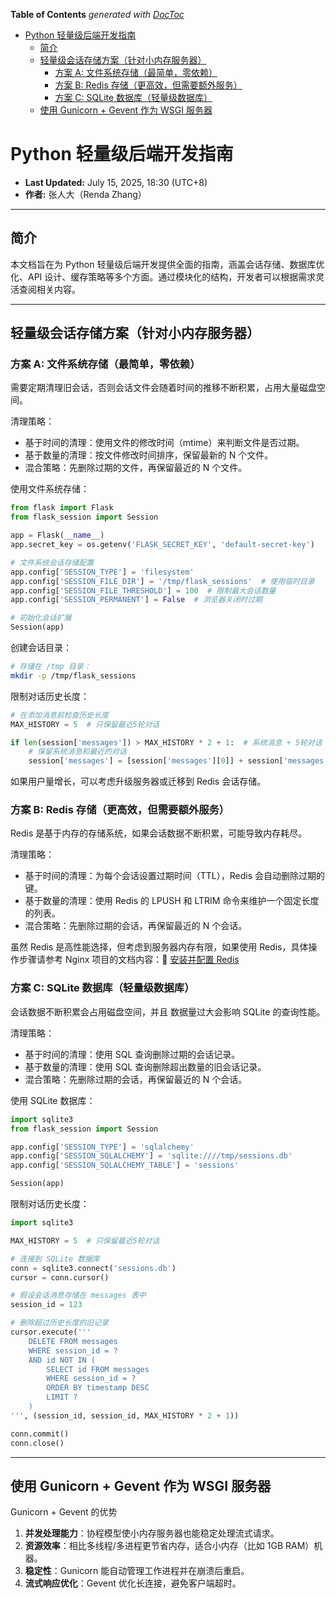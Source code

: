 <!-- START doctoc generated TOC please keep comment here to allow auto update -->
<!-- DON'T EDIT THIS SECTION, INSTEAD RE-RUN doctoc TO UPDATE -->
**Table of Contents**  *generated with [DocToc](https://github.com/thlorenz/doctoc)*

- [Python 轻量级后端开发指南](#python-%E8%BD%BB%E9%87%8F%E7%BA%A7%E5%90%8E%E7%AB%AF%E5%BC%80%E5%8F%91%E6%8C%87%E5%8D%97)
  - [简介](#%E7%AE%80%E4%BB%8B)
  - [轻量级会话存储方案（针对小内存服务器）](#%E8%BD%BB%E9%87%8F%E7%BA%A7%E4%BC%9A%E8%AF%9D%E5%AD%98%E5%82%A8%E6%96%B9%E6%A1%88%E9%92%88%E5%AF%B9%E5%B0%8F%E5%86%85%E5%AD%98%E6%9C%8D%E5%8A%A1%E5%99%A8)
    - [方案 A: 文件系统存储（最简单，零依赖）](#%E6%96%B9%E6%A1%88-a-%E6%96%87%E4%BB%B6%E7%B3%BB%E7%BB%9F%E5%AD%98%E5%82%A8%E6%9C%80%E7%AE%80%E5%8D%95%E9%9B%B6%E4%BE%9D%E8%B5%96)
    - [方案 B: Redis 存储（更高效，但需要额外服务）](#%E6%96%B9%E6%A1%88-b-redis-%E5%AD%98%E5%82%A8%E6%9B%B4%E9%AB%98%E6%95%88%E4%BD%86%E9%9C%80%E8%A6%81%E9%A2%9D%E5%A4%96%E6%9C%8D%E5%8A%A1)
    - [方案 C: SQLite 数据库（轻量级数据库）](#%E6%96%B9%E6%A1%88-c-sqlite-%E6%95%B0%E6%8D%AE%E5%BA%93%E8%BD%BB%E9%87%8F%E7%BA%A7%E6%95%B0%E6%8D%AE%E5%BA%93)
  - [使用 Gunicorn + Gevent 作为 WSGI 服务器](#%E4%BD%BF%E7%94%A8-gunicorn--gevent-%E4%BD%9C%E4%B8%BA-wsgi-%E6%9C%8D%E5%8A%A1%E5%99%A8)

<!-- END doctoc generated TOC please keep comment here to allow auto update -->

# Python 轻量级后端开发指南

* **Last Updated:** July 15, 2025, 18:30 (UTC+8)
* **作者:** 张人大（Renda Zhang）

---

## 简介

本文档旨在为 Python 轻量级后端开发提供全面的指南，涵盖会话存储、数据库优化、API 设计、缓存策略等多个方面。通过模块化的结构，开发者可以根据需求灵活查阅相关内容。

---

## 轻量级会话存储方案（针对小内存服务器）

### 方案 A: 文件系统存储（最简单，零依赖）


需要定期清理旧会话，否则会话文件会随着时间的推移不断积累，占用大量磁盘空间。

清理策略：

- 基于时间的清理：使用文件的修改时间（mtime）来判断文件是否过期。
- 基于数量的清理：按文件修改时间排序，保留最新的 N 个文件。
- 混合策略：先删除过期的文件，再保留最近的 N 个文件。

使用文件系统存储：

```python
from flask import Flask
from flask_session import Session

app = Flask(__name__)
app.secret_key = os.getenv('FLASK_SECRET_KEY', 'default-secret-key')

# 文件系统会话存储配置
app.config['SESSION_TYPE'] = 'filesystem'
app.config['SESSION_FILE_DIR'] = '/tmp/flask_sessions'  # 使用临时目录
app.config['SESSION_FILE_THRESHOLD'] = 100  # 限制最大会话数量
app.config['SESSION_PERMANENT'] = False  # 浏览器关闭时过期

# 初始化会话扩展
Session(app)
```

创建会话目录：

```bash
# 存储在 /tmp 目录：
mkdir -p /tmp/flask_sessions
```

限制对话历史长度：

```python
# 在添加消息前检查历史长度
MAX_HISTORY = 5  # 只保留最近5轮对话

if len(session['messages']) > MAX_HISTORY * 2 + 1:  # 系统消息 + 5轮对话
    # 保留系统消息和最近的对话
    session['messages'] = [session['messages'][0]] + session['messages'][-MAX_HISTORY*2:]
```

如果用户量增长，可以考虑升级服务器或迁移到 Redis 会话存储。

### 方案 B: Redis 存储（更高效，但需要额外服务）

Redis 是基于内存的存储系统，如果会话数据不断积累，可能导致内存耗尽。

清理策略：

- 基于时间的清理：为每个会话设置过期时间（TTL），Redis 会自动删除过期的键。
- 基于数量的清理：使用 Redis 的 LPUSH 和 LTRIM 命令来维护一个固定长度的列表。
- 混合策略：先删除过期的会话，再保留最近的 N 个会话。

虽然 Redis 是高性能选择，但考虑到服务器内存有限，如果使用 Redis，具体操作步骤请参考 Nginx 项目的文档内容：📄 [安装并配置 Redis](https://github.com/RendaZhang/nginx-conf/blob/master/docs/MIGRATION_GUIDE.md#%E5%AE%89%E8%A3%85%E5%B9%B6%E9%85%8D%E7%BD%AE-redis)

### 方案 C: SQLite 数据库（轻量级数据库）

会话数据不断积累会占用磁盘空间，并且 数据量过大会影响 SQLite 的查询性能。

清理策略：

- 基于时间的清理：使用 SQL 查询删除过期的会话记录。
- 基于数量的清理：使用 SQL 查询删除超出数量的旧会话记录。
- 混合策略：先删除过期的会话，再保留最近的 N 个会话。

使用 SQLite 数据库：

```python
import sqlite3
from flask_session import Session

app.config['SESSION_TYPE'] = 'sqlalchemy'
app.config['SESSION_SQLALCHEMY'] = 'sqlite:////tmp/sessions.db'
app.config['SESSION_SQLALCHEMY_TABLE'] = 'sessions'

Session(app)
```

限制对话历史长度：

```python
import sqlite3

MAX_HISTORY = 5  # 只保留最近5轮对话

# 连接到 SQLite 数据库
conn = sqlite3.connect('sessions.db')
cursor = conn.cursor()

# 假设会话消息存储在 messages 表中
session_id = 123

# 删除超过历史长度的旧记录
cursor.execute('''
    DELETE FROM messages
    WHERE session_id = ?
    AND id NOT IN (
        SELECT id FROM messages
        WHERE session_id = ?
        ORDER BY timestamp DESC
        LIMIT ?
    )
''', (session_id, session_id, MAX_HISTORY * 2 + 1))

conn.commit()
conn.close()
```

---

## 使用 Gunicorn + Gevent 作为 WSGI 服务器

Gunicorn + Gevent 的优势

1. **并发处理能力**：协程模型使小内存服务器也能稳定处理流式请求。
2. **资源效率**：相比多线程/多进程更节省内存，适合小内存（比如 1GB RAM）机器。
3. **稳定性**：Gunicorn 能自动管理工作进程并在崩溃后重启。
4. **流式响应优化**：Gevent 优化长连接，避免客户端超时。
